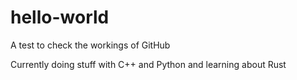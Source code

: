 # hello-world
A test to check the workings of GitHub

Currently doing stuff with C++ and Python and learning about Rust
